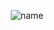 <p align="center">
  <img src="https://github.com/user-attachments/assets/3be9e2c7-2049-4e64-807e-300aaba03a28" alt="name">
</p>


